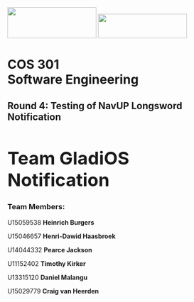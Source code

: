 <div style="display: block; width: 610px; margin-left: auto; margin-right: auto;"><img src="http://www.cs.up.ac.za/static/images/headerUP.gif" width="200" height="70"/>
<img src="http://cs.up.ac.za/static/images/headerCS.gif" width="200" height="55"/></div>

# COS 301</br>Software Engineering
## Round 4: Testing of NavUP Longsword Notification
<h1 style="font-size:40px;">Team GladiOS Notification</h3>

<h3>Team Members:</h3>
<p>U15059538 <b>Heinrich Burgers</b></p> 
<p>U15046657 <b>Henri-Dawid Haasbroek</b></p>
<p>U14044332 <b>Pearce Jackson</b></p>
<p>U11152402 <b>Timothy Kirker</b></p> 
<p>U13315120 <b>Daniel Malangu</b></p>
<p>U15029779 <b>Craig van Heerden</b></p>
